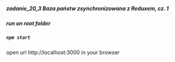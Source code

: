 ##### zadanie_20_3 Baza państw zsynchronizowana z Reduxem, cz. 1
##### run on root folder
##### `npm start`
open url http://localhost:3000 in your browser
